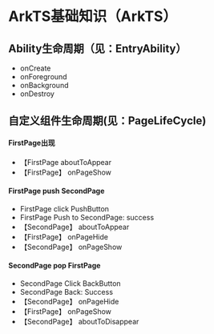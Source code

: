 # ArkTS基础知识（ArkTS）

## Ability生命周期（见：EntryAbility）
- onCreate
- onForeground
- onBackground
- onDestroy

## 自定义组件生命周期(见：PageLifeCycle)
#### FirstPage出现
- 【FirstPage aboutToAppear
- 【FirstPage】 onPageShow

#### FirstPage push SecondPage
- FirstPage click PushButton
- FirstPage Push to SecondPage: success
- 【SecondPage】 aboutToAppear
- 【FirstPage】 onPageHide
- 【SecondPage】 onPageShow

#### SecondPage pop FirstPage
- SecondPage Click BackButton
- SecondPage Back: Success
- 【SecondPage】 onPageHide
- 【FirstPage】 onPageShow
- 【SecondPage】 aboutToDisappear
